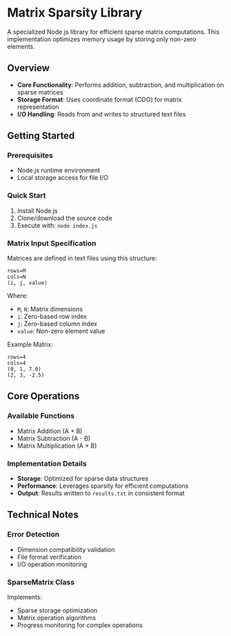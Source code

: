 # Matrix Sparsity Library

A specialized Node.js library for efficient sparse matrix computations. This implementation optimizes memory usage by storing only non-zero elements.

## Overview

- **Core Functionality**: Performs addition, subtraction, and multiplication on sparse matrices
- **Storage Format**: Uses coordinate format (COO) for matrix representation
- **I/O Handling**: Reads from and writes to structured text files

## Getting Started

### Prerequisites
- Node.js runtime environment
- Local storage access for file I/O

### Quick Start
1. Install Node.js
2. Clone/download the source code
3. Execute with: `node index.js`

### Matrix Input Specification

Matrices are defined in text files using this structure:
```
rows=M
cols=N
(i, j, value)
```

Where:
- `M`, `N`: Matrix dimensions
- `i`: Zero-based row index
- `j`: Zero-based column index
- `value`: Non-zero element value

Example Matrix:
```
rows=4
cols=4
(0, 1, 7.0)
(2, 3, -2.5)
```

## Core Operations

### Available Functions
- Matrix Addition (A + B)
- Matrix Subtraction (A - B)
- Matrix Multiplication (A × B)

### Implementation Details
- **Storage**: Optimized for sparse data structures
- **Performance**: Leverages sparsity for efficient computations
- **Output**: Results written to `results.txt` in consistent format

## Technical Notes

### Error Detection
- Dimension compatibility validation
- File format verification
- I/O operation monitoring

### SparseMatrix Class
Implements:
- Sparse storage optimization
- Matrix operation algorithms
- Progress monitoring for complex operations
